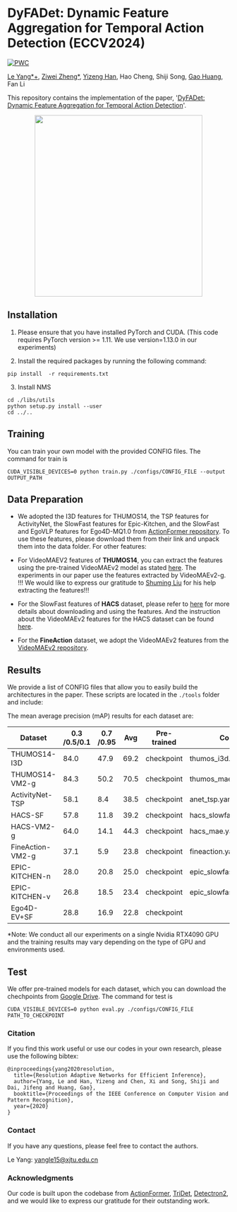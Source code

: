 # DyFADet: Dynamic Feature Aggregation for Temporal Action Detection (ECCV2024)

[![PWC](https://img.shields.io/endpoint.svg?url=https://paperswithcode.com/badge/tridet-temporal-action-detection-with/temporal-action-localization-on-activitynet)](https://paperswithcode.com/sota/temporal-action-localization-on-activitynet?p=tridet-temporal-action-detection-with)

[Le Yang*+](https://github.com/yangle15), [Ziwei Zheng*](https://github.com/Ziwei-Zheng), [Yizeng Han](https://github.com/thuallen), Hao Cheng, Shiji Song, [Gao Huang](https://github.com/gaohuang), Fan Li

This repository contains the implementation of the paper, '[DyFADet: Dynamic Feature Aggregation for Temporal Action Detection](https://arxiv.org/pdf/2003.07326.pdf)'. 


<div align=center><img width="380" height="410" src="https://github.com/yangle15/DyFADet-pytorch/blob/main/pics/fig1.png"/></div>


## Installation

1. Please ensure that you have installed PyTorch and CUDA. (This code requires PyTorch version >= 1.11. We use version=1.13.0 in our experiments)

2. Install the required packages by running the following command:

```shell
pip install  -r requirements.txt
```

3. Install NMS
```shell
cd ./libs/utils
python setup.py install --user
cd ../..
```

## Training

You can train your own model with the provided CONFIG files. The command for train is

```shell
CUDA_VISIBLE_DEVICES=0 python train.py ./configs/CONFIG_FILE --output OUTPUT_PATH
```

## Data Preparation

- We adopted the I3D features for THUMOS14, the TSP features for ActivityNet, the SlowFast features for Epic-Kitchen, and the SlowFast and EgoVLP features for Ego4D-MQ1.0 from [ActionFormer repository](https://github.com/happyharrycn/actionformer_release). To use these features, please download them from their link and unpack them into the data folder. For other features:

- For VideoMAEV2 features of **THUMOS14**, you can extract the features using the pre-trained VideoMAEv2 model as stated [here](https://github.com/sming256/OpenTAD/tree/main/configs/adatad). The experiments in our paper use the features extracted by VideoMAEv2-g. !!! We would like to express our gratitude to [Shuming Liu](https://github.com/sming256) for his help extracting the features!!! 

- For the SlowFast features of **HACS** dataset, please refer to [here](https://github.com/qinzhi-0110/Temporal-Context-Aggregation-Network-Pytorch) for more details about downloading and using the features. And the instruction about the VideoMAEv2 features for the HACS dataset can be found [here](https://github.com/dingfengshi/tridetplus).

- For the **FineAction** dataset, we adopt the VideoMAEv2 features from the [VideoMAEv2 repository](https://github.com/OpenGVLab/VideoMAEv2/blob/master/docs/TAD.md). 


## Results
We provide a list of CONFIG files that allow you to easily build the architectures in the paper. These scripts are located in the `./tools` folder and include:

The mean average precision (mAP) results for each dataset are:

| Dataset         | 0.3 /0.5/0.1  | 0.7 /0.95  | Avg   | Pre-trained | Config |
|-----------------|-----------|------------|-------|-------------|--------|
| THUMOS14-I3D    | 84.0| 47.9 | 69.2  | checkpoint | thumos_i3d.yaml |
| THUMOS14-VM2-g  | 84.3| 50.2 | 70.5  | checkpoint | thumos_mae.yaml |
| ActivityNet-TSP | 58.1| 8.4  | 38.5  | checkpoint | anet_tsp.yaml   |
| HACS-SF         | 57.8| 11.8 | 39.2  | checkpoint | hacs_slowfast.yaml|
| HACS-VM2-g      | 64.0| 14.1 | 44.3  | checkpoint | hacs_mae.yaml.   |
| FineAction-VM2-g| 37.1| 5.9  | 23.8  | checkpoint | fineaction.yaml  |
| EPIC-KITCHEN-n  | 28.0| 20.8 | 25.0  | checkpoint | epic_slowfast_noun.yaml |
| EPIC-KITCHEN-v  | 26.8| 18.5 | 23.4  | checkpoint | epic_slowfast_verb.yaml |
| Ego4D-EV+SF     | 28.8| 16.9 | 22.8  | checkpoint |

*Note: We conduct all our experiments on a single Nvidia RTX4090 GPU and the training results may vary depending on the type of GPU and environments used.


## Test

We offer pre-trained models for each dataset, which you can download the chechpoints
from [Google Drive](https://drive.google.com/drive/folders/1eVROG6z-vHtm4AnXsh4N8ruUKkAidLqZ?usp=sharing). The command
for test is

```shell
CUDA_VISIBLE_DEVICES=0 python eval.py ./configs/CONFIG_FILE PATH_TO_CHECKPOINT
```


### Citation
If you find this work useful or use our codes in your own research, please use the following bibtex:
```
@inproceedings{yang2020resolution,
  title={Resolution Adaptive Networks for Efficient Inference},
  author={Yang, Le and Han, Yizeng and Chen, Xi and Song, Shiji and Dai, Jifeng and Huang, Gao},
  booktitle={Proceedings of the IEEE Conference on Computer Vision and Pattern Recognition},
  year={2020}
}
```

### Contact
If you have any questions, please feel free to contact the authors. 

Le Yang: yangle15@xjtu.edu.cn

### Acknowledgments
Our code is built upon the codebase from [ActionFormer](https://github.com/happyharrycn/actionformer_release), [TriDet](https://github.com/dingfengshi/TriDet), [Detectron2](https://github.com/facebookresearch/detectron2), and we would like to express our
gratitude for their outstanding work.


